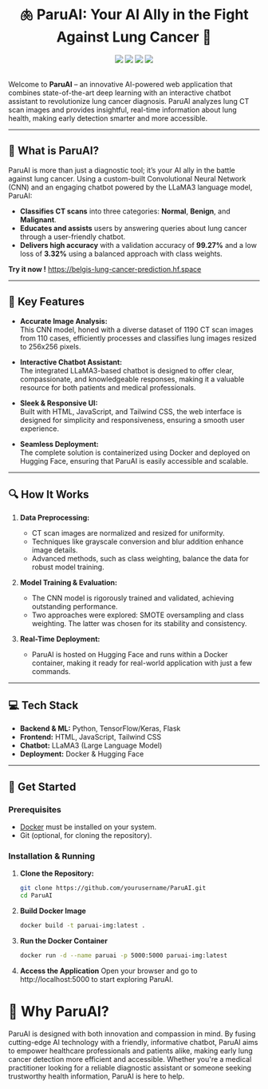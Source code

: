 <div align="center">
	<h1> 🫁 ParuAI: Your AI Ally in the Fight Against Lung Cancer 🚀 </h1>
</div>
<div align="center">
    <img src="https://img.shields.io/badge/docker-blue?style=for-the-badge&logo=docker&logoColor=white">
    <img src="https://img.shields.io/badge/python-yellow.svg?style=for-the-badge&logo=python&logoColor=white">
    <img src="https://img.shields.io/badge/tensorflow-red.svg?style=for-the-badge&logo=tensorflow&logoColor=white">
    <img src="https://img.shields.io/badge/keras-gray.svg?style=for-the-badge&logo=keras&logoColor=white">
</div>
<br>

Welcome to **ParuAI** – an innovative AI-powered web application that combines state-of-the-art deep learning with an interactive chatbot assistant to revolutionize lung cancer diagnosis. ParuAI analyzes lung CT scan images and provides insightful, real-time information about lung health, making early detection smarter and more accessible.

---

## 🚀 What is ParuAI?

ParuAI is more than just a diagnostic tool; it’s your AI ally in the battle against lung cancer. Using a custom-built Convolutional Neural Network (CNN) and an engaging chatbot powered by the LLaMA3 language model, ParuAI:
- **Classifies CT scans** into three categories: **Normal**, **Benign**, and **Malignant**.
- **Educates and assists** users by answering queries about lung cancer through a user-friendly chatbot.
- **Delivers high accuracy** with a validation accuracy of **99.27%** and a low loss of **3.32%** using a balanced approach with class weights.

**Try it now !**
https://belgis-lung-cancer-prediction.hf.space

---

## 🌟 Key Features

- **Accurate Image Analysis:**  
  This CNN model, honed with a diverse dataset of 1190 CT scan images from 110 cases, efficiently processes and classifies lung images resized to 256x256 pixels.

- **Interactive Chatbot Assistant:**  
  The integrated LLaMA3-based chatbot is designed to offer clear, compassionate, and knowledgeable responses, making it a valuable resource for both patients and medical professionals.

- **Sleek & Responsive UI:**  
  Built with HTML, JavaScript, and Tailwind CSS, the web interface is designed for simplicity and responsiveness, ensuring a smooth user experience.

- **Seamless Deployment:**  
  The complete solution is containerized using Docker and deployed on Hugging Face, ensuring that ParuAI is easily accessible and scalable.

---

## 🔍 How It Works

1. **Data Preprocessing:**  
   - CT scan images are normalized and resized for uniformity.
   - Techniques like grayscale conversion and blur addition enhance image details.
   - Advanced methods, such as class weighting, balance the data for robust model training.

2. **Model Training & Evaluation:**  
   - The CNN model is rigorously trained and validated, achieving outstanding performance.
   - Two approaches were explored: SMOTE oversampling and class weighting. The latter was chosen for its stability and consistency.

3. **Real-Time Deployment:**  
   - ParuAI is hosted on Hugging Face and runs within a Docker container, making it ready for real-world application with just a few commands.

---

## 💻 Tech Stack

- **Backend & ML:** Python, TensorFlow/Keras, Flask
- **Frontend:** HTML, JavaScript, Tailwind CSS
- **Chatbot:** LLaMA3 (Large Language Model)
- **Deployment:** Docker & Hugging Face

---

## 🚀 Get Started

### Prerequisites

- [Docker](https://www.docker.com/get-started) must be installed on your system.
- Git (optional, for cloning the repository).

### Installation & Running

1. **Clone the Repository:**
   ```bash
   git clone https://github.com/yourusername/ParuAI.git
   cd ParuAI
   ```

2. **Build Docker Image**
   ```bash
   docker build -t paruai-img:latest .
   ```

3. **Run the Docker Container**
   ```bash
   docker run -d --name paruai -p 5000:5000 paruai-img:latest
   ```

4. **Access the Application**
   Open your browser and go to http://localhost:5000 to start exploring ParuAI.


# 🎉 Why ParuAI?
ParuAI is designed with both innovation and compassion in mind. By fusing cutting-edge AI technology with a friendly, informative chatbot, ParuAI aims to empower healthcare professionals and patients alike, making early lung cancer detection more efficient and accessible. Whether you're a medical practitioner looking for a reliable diagnostic assistant or someone seeking trustworthy health information, ParuAI is here to help.
